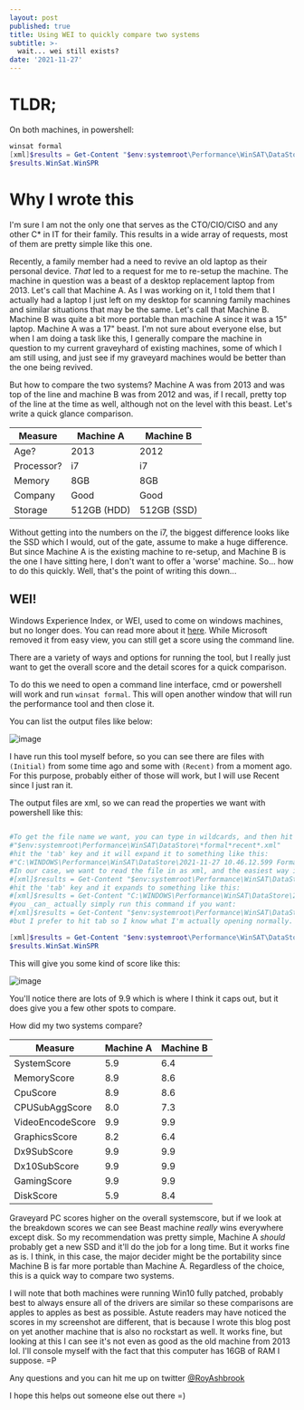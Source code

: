 ```yaml
---
layout: post
published: true
title: Using WEI to quickly compare two systems
subtitle: >-
  wait... wei still exists?
date: '2021-11-27'
---
```


# TLDR;

On both machines, in powershell:

```ps1
winsat formal
[xml]$results = Get-Content "$env:systemroot\Performance\WinSAT\DataStore\*formal*recent*.xml"
$results.WinSat.WinSPR
```

# Why I wrote this

I'm sure I am not the only one that serves as the CTO/CIO/CISO and any other C* in IT for their family. This results in a wide array of requests, most of them are pretty simple like this one.

Recently, a family member had a need to revive an old laptop as their personal device. *That* led to a request for me to re-setup the machine. The machine in question was a beast of a desktop replacement laptop from 2013. Let's call that Machine A. As I was working on it, I told them that I actually had a laptop I just left on my desktop for scanning family machines and similar situations that may be the same. Let's call that Machine B. Machine B was quite a bit more portable than machine A since it was a 15" laptop. Machine A was a 17" beast. I'm not sure about everyone else, but when I am doing a task like this, I generally compare the machine in question to my current graveyhard of existing machines, some of which I am still using, and just see if my graveyard machines would be better than the one being revived.

But how to compare the two systems? Machine A was from 2013 and was top of the line and machine B was from 2012 and was, if I recall, pretty top of the line at the time as well, although not on the level with this beast. Let's write a quick glance comparison.

| Measure    | Machine A   | Machine B   |
|------------|-------------|-------------|
| Age?       | 2013        | 2012        |
| Processor? | i7          | i7          |
| Memory     | 8GB         | 8GB         |
| Company    | Good        | Good        |
| Storage    | 512GB (HDD) | 512GB (SSD) |

Without getting into the numbers on the i7, the biggest difference looks like the SSD which I would, out of the gate, assume to make a huge difference. But since Machine A is the existing machine to re-setup, and Machine B is the one I have sitting here, I don't want to offer a 'worse' machine. So... how to do this quickly. Well, that's the point of writing this down...

## WEI!

Windows Experience Index, or WEI, used to come on windows machines, but no longer does. You can read more about it [here](https://en.wikipedia.org/wiki/Windows_System_Assessment_Tool). While Microsoft removed it from easy view, you can still get a score using the command line.

There are a variety of ways and options for running the tool, but I really just want to get the overall score and the detail scores for a quick comparison. 

To do this we need to open a command line interface, cmd or powershell will work and run `winsat formal`. This will open another window that will run the performance tool and then close it.

You can list the output files like below:

![image](https://user-images.githubusercontent.com/7390156/143688042-7ed9f4bc-3719-4d62-8a4b-c2f1b98f149d.png)

I have run this tool myself before, so you can see there are files with `(Initial)` from some time ago and some with `(Recent)` from a moment ago. For this purpose, probably either of those will work, but I will use Recent since I just ran it.

The output files are xml, so we can read the properties we want with powershell like this:

```ps1

#To get the file name we want, you can type in wildcards, and then hit tab so you type in this:
#"$env:systemroot\Performance\WinSAT\DataStore\*formal*recent*.xml"
#hit the 'tab' key and it will expand it to something like this:
#"C:\WINDOWS\Performance\WinSAT\DataStore\2021-11-27 10.46.12.599 Formal.Assessment (Recent).WinSAT.xml"
#In our case, we want to read the file in as xml, and the easiest way is just to cast it to xml while reading it, so we type this:
#[xml]$results = Get-Content "$env:systemroot\Performance\WinSAT\DataStore\*formal*recent*.xml"
#hit the 'tab' key and it expands to something like this:
#[xml]$results = Get-Content "C:\WINDOWS\Performance\WinSAT\DataStore\2021-11-27 10.46.12.599 Formal.Assessment (Recent).WinSAT.xml"
#you _can_ actually simply run this command if you want:
#[xml]$results = Get-Content "$env:systemroot\Performance\WinSAT\DataStore\*formal*recent*.xml"#
#but I prefer to hit tab so I know what I'm actually opening normally. I'll do the shortcut below though for simplicity.

[xml]$results = Get-Content "$env:systemroot\Performance\WinSAT\DataStore\*formal*recent*.xml"
$results.WinSat.WinSPR

```

This will give you some kind of score like this:

![image](https://user-images.githubusercontent.com/7390156/143688535-e6cf6ec0-138d-4dbb-8ab3-b741944982f5.png)

You'll notice there are lots of 9.9 which is where I think it caps out, but it does give you a few other spots to compare.

How did my two systems compare?

| Measure          | Machine A | Machine B |
|------------------|-----------|-----------|
| SystemScore      | 5.9       | 6.4       |
| MemoryScore      | 8.9       | 8.6       |
| CpuScore         | 8.9       | 8.6       |
| CPUSubAggScore   | 8.0       | 7.3       |
| VideoEncodeScore | 9.9       | 9.9       |
| GraphicsScore    | 8.2       | 6.4       |
| Dx9SubScore      | 9.9       | 9.9       |
| Dx10SubScore     | 9.9       | 9.9       |
| GamingScore      | 9.9       | 9.9       |
| DiskScore        | 5.9       | 8.4       |

Graveyard PC scores higher on the overall systemscore, but if we look at the breakdown scores we can see Beast machine *really* wins everywhere except disk. So my recommendation was pretty simple, Machine A _should_ probably get a new SSD and it'll do the job for a long time. But it works fine as is. I think, in this case, the major decider might be the portability since Machine B is far more portable than Machine A. Regardless of the choice, this is a quick way to compare two systems.

I will note that both machines were running Win10 fully patched, probably best to always ensure all of the drivers are similar so these comparisons are apples to apples as best as possible. Astute readers may have noticed the scores in my screenshot are different, that is because I wrote this blog post on yet another machine that is also no rockstart as well. It works fine, but looking at this I can see it's not even as good as the old machine from 2013 lol. I'll console myself with the fact that this computer has 16GB of RAM I suppose. =P

Any questions and you can hit me up on twitter [@RoyAshbrook](https://twitter.com/RoyAshbrook)

I hope this helps out someone else out there =)
